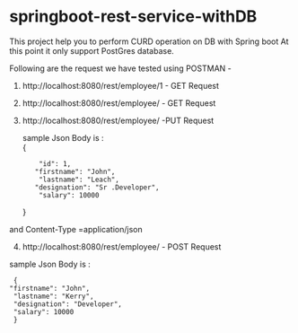 # springboot-rest-service-withDB
This project help you to perform CURD operation on DB with Spring boot
At this point it only support PostGres database.

Following are the request we have tested using POSTMAN -		
1. http://localhost:8080/rest/employee/1  - GET Request		
2. http://localhost:8080/rest/employee/   - GET Request		
3. http://localhost:8080/rest/employee/    -PUT Request 		

   
   sample Json Body is :  
  	   {	
	   
           "id": 1,
          "firstname": "John", 
           "lastname": "Leach",	
          "designation": "Sr .Developer",  
           "salary": 10000 
     }
	 

 and Content-Type =application/json
 

4. http://localhost:8080/rest/employee/  - POST Request		
	
	
  sample Json Body is :
  
     {
    "firstname": "John",	
     "lastname": "Kerry", 
     "designation": "Developer",  
     "salary": 10000  
     }
